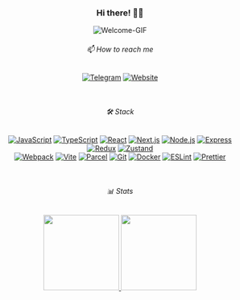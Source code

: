 <div align="center">

  <h3>Hi there! 👋🏻</h3>

  ![Welcome-GIF](https://media1.giphy.com/media/v1.Y2lkPTc5MGI3NjExaGdpMHk0bHoydnE0aGEybHA4aXV0eGR2djN0Nm9pMTF2YmpvOTc3NiZlcD12MV9pbnRlcm5hbF9naWZfYnlfaWQmY3Q9Zw/4vXquk6z6tQ9fqqIjN/giphy.gif)

  <h6>📫 How to reach me</h5>

  [![Telegram](https://img.shields.io/badge/Telegram-24A1DE?style=for-the-badge&logo=telegram&logoColor=fff)](https://t.me/nekithrill)
  [![Website](https://img.shields.io/badge/Website-38b564?style=for-the-badge&logo=google-chrome&logoColor=fff)](https://www.yourwebsite.com)

  </br>

  <h6>🛠 Stack</h6>
      
  [![JavaScript](https://img.shields.io/badge/JavaScript-1d252c?style=plastic&logo=javascript)](https://developer.mozilla.org/en-US/docs/Web/JavaScript)
  [![TypeScript](https://img.shields.io/badge/TypeScript-1d252c?style=plastic&logo=typescript&)](https://www.typescriptlang.org/)
  [![React](https://img.shields.io/badge/React-1d252c?style=plastic&logo=react&)](https://reactjs.org/)
  [![Next.js](https://img.shields.io/badge/Next.js-1d252c?style=plastic&logo=next.js&)](https://nextjs.org/)
  [![Node.js](https://img.shields.io/badge/Node.js-1d252c?style=plastic&logo=node.js&)](https://nodejs.org/)
  [![Express](https://img.shields.io/badge/Express.js-1d252c?style=plastic&logo=express&logoColor=white)](https://expressjs.com/)
  [![Redux](https://img.shields.io/badge/Redux-1d252c?style=plastic&logo=redux&)](https://redux.js.org/)
  [![Zustand](https://img.shields.io/badge/Zustand-1d252c?style=plastic&logo=zustand&)](https://zustand-demo.pmnd.rs/)\
  [![Webpack](https://img.shields.io/badge/Webpack-1d252c?style=plastic&logo=webpack&)](https://webpack.js.org/)
  [![Vite](https://img.shields.io/badge/Vite-1d252c?style=plastic&logo=vite&)](https://vitejs.dev/)
  [![Parcel](https://img.shields.io/badge/Parcel-1d252c?style=plastic&logo=parcel&)](https://parceljs.org/)
  [![Git](https://img.shields.io/badge/Git-1d252c?style=plastic&logo=git&)](https://git-scm.com/)
  [![Docker](https://img.shields.io/badge/Docker-1d252c?style=plastic&logo=docker&)](https://www.docker.com/)
  [![ESLint](https://img.shields.io/badge/ESLint-1d252c?style=plastic&logo=eslint&)](https://eslint.org/)
  [![Prettier](https://img.shields.io/badge/Prettier-1d252c?style=plastic&logo=prettier&)](https://prettier.io/)

  </br>

  <h6>📊 Stats</h6>
  <p>
    <a href="https://github.com/nekithrill">
      <img height="150em" src="https://github-readme-stats.vercel.app/api?username=nekithrill&theme=city_lights&custom_title=Github&show_icons=true&include_all_commits=true"/>
    </a>
    <a href="https://wakatime.com/@nekithrill">
      <img height="150em" src="https://github-readme-stats.vercel.app/api/top-langs/?username=nekithrill&theme=city_lights&custom_title=Languages&layout=compact&langs_count=8&count_private=true"/>
    </a>
  </p>
</div>




